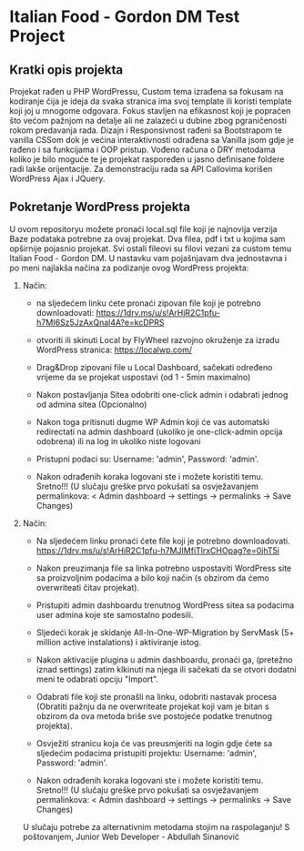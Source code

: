 # Italian Food - Gordon DM Test Project

## Kratki opis projekta

Projekat rađen u PHP WordPressu, Custom tema izrađena sa fokusam na kodiranje čija je ideja da svaka stranica ima svoj template ili koristi template koji joj u mnogome odgovara.
Fokus stavljen na efikasnost koji je popraćen što većom pažnjom na detalje ali ne zalazeći u dubine zbog pgraničenosti rokom predavanja rada.
Dizajn i Responsivnost rađeni sa Bootstrapom te vanilla CSSom dok je većina interaktivnosti odrađena sa Vanilla jsom gdje je rađeno i sa funkcijama i OOP pristup.
Vođeno računa o DRY metodama koliko je bilo moguće te je projekat raspoređen u jasno definisane foldere radi lakše orijentacije.
Za demonstraciju rada sa API Callovima korišen WordPress Ajax i JQuery.


## Pokretanje WordPress projekta

U ovom repositoryu možete pronaći local.sql file koji je najnovija verzija Baze podataka potrebne za ovaj projekat.
Dva filea, pdf i txt u kojima sam opširnije pojasnio projekat.
Svi ostali fileovi su filovi vezani za custom temu Italian Food - Gordon DM.
U nastavku vam pojašnjavam dva jednostavna i po meni najlakša načina za podizanje ovog WordPress projekta:
1. Način:
   - na sljedećem linku ćete pronaći zipovan file koji je potrebno downloadovati:
     https://1drv.ms/u/s!ArHjR2C1pfu-h7MI6Sz5JzAxQnal4A?e=kcDPRS
     
   - otvoriti ili skinuti Local by FlyWheel razvojno okruženje za izradu WordPress stranica:
    https://localwp.com/
   - Drag&Drop zipovani file u Local Dashboard, sačekati određeno vrijeme da se projekat uspostavi (od 1 - 5min maximalno)
   - Nakon postavljanja Sitea odobriti one-click admin i odabrati jednog od admina sitea (Opcionalno)
   - Nakon toga pritisnuti dugme WP Admin koji će vas automatski redirectati na admin dashboard (ukoliko je one-click-admin opcija odobrena) ili na log in ukoliko niste logovani
   - Pristupni podaci su: Username: 'admin', Password: 'admin'.
   - Nakon odrađenih koraka logovani ste i možete koristiti temu. Sretno!!! (U slučaju greške prvo pokušati sa osvježavanjem permalinkova: < Admin dashboard -> settings -> permalinks -> Save Changes)

2. Način:
   - Na sljedećem linku pronaći ćete file koji je potrebno downloadovati.
     https://1drv.ms/u/s!ArHjR2C1pfu-h7MJIMfiTlrxCHOpag?e=0jhT5i

   - Nakon preuzimanja file sa linka potrebno uspostaviti WordPress site sa proizvoljnim podacima a bilo koji način (s obzirom da ćemo overwriteati čitav projekat).
   - Pristupiti admin dashboardu trenutnog WordPress sitea sa podacima user admina koje ste samostalno podesili.
   - Sljedeći korak je skidanje All-In-One-WP-Migration by ServMask (5+ million active instalations) i aktiviranje istog.
   - Nakon aktivacije plugina u admin dashboardu, pronaći ga, (pretežno iznad settings) zatim klkinuti na njega ili sačekati da se otvori dodatni meni te odabrati opciju "Import".
   - Odabrati file koji ste pronašli na linku, odobriti nastavak procesa (Obratiti pažnju da ne overwriteate projekat koji vam je bitan s obzirom da ova metoda briše sve postojeće podatke trenutnog projekta).
   - Osvježiti stranicu koja će vas preusmjeriti na login gdje ćete sa sljedećim podacima pristupiti projektu: Username: 'admin', Password: 'admin'.
   - Nakon odrađenih koraka logovani ste i možete koristiti temu. Sretno!!! (U slučaju greške prvo pokušati sa osvježavanjem permalinkova: < Admin dashboard -> settings -> permalinks -> Save Changes)
  
   U slučaju potrebe za alternativnim metodama stojim na raspolaganju!
   S poštovanjem,
   Junior Web Developer - Abdullah Sinanović
